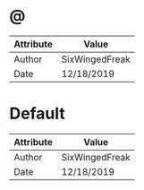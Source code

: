 # @
| Attribute | Value |
| ---  | ---     |
| Author | SixWingedFreak |
| Date | 12/18/2019 |
# Default
| Attribute | Value |
| ---  | ---     |
| Author | SixWingedFreak |
| Date | 12/18/2019 |
